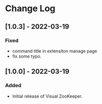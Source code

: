 # Change Log

## [1.0.3] - 2022-03-19
### Fixed
- command title in extensiton manage page
- fix some typo.

## [1.0.0] - 2022-03-19
### Added
- Initial release of Visual ZooKeeper.